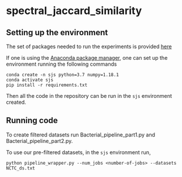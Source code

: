 # spectral_jaccard_similarity

## Setting up the environment 

The set of packages needed to run the experiments is provided [here](requirements.txt)

If one is using the [Anaconda package manager](https://www.anaconda.com/), one can set up the environment running the following commands

```
conda create -n sjs python=3.7 numpy=1.18.1
conda activate sjs
pip install -r requirements.txt
```

Then all the code in the repository can be run in the `sjs` environment created.

## Running code


To create filtered datasets run Bacterial_pipeline_part1.py and Bacterial_pipeline_part2.py.

To use our pre-filtered datasets, in the `sjs` environment run,

```
python pipeline_wrapper.py --num_jobs <number-of-jobs> --datasets NCTC_ds.txt
```
